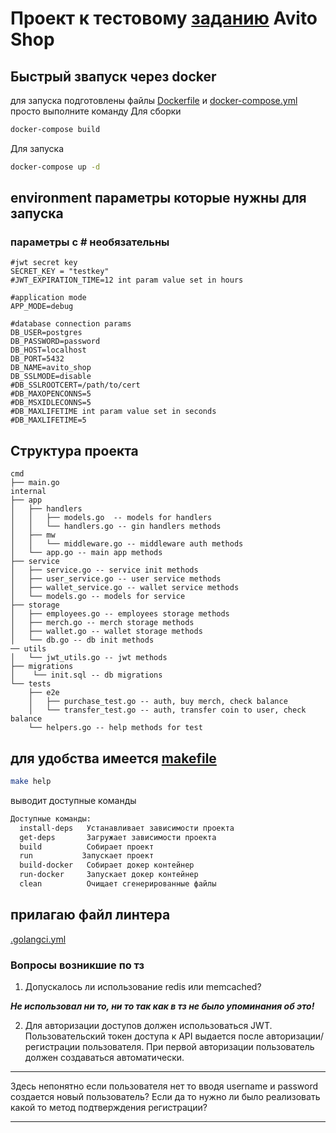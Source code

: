 
# Проект к тестовому [заданию](https://github.com/avito-tech/tech-internship/blob/main/Tech%20Internships/Backend/Backend-trainee-assignment-winter-2025/Backend-trainee-assignment-winter-2025.md) Avito Shop

## Быстрый звапуск через docker
для запуска подготовлены файлы [Dockerfile](Dockerfile) и [docker-compose.yml](docker-compose.yaml)
просто выполните команду 
Для сборки
```bash
docker-compose build
````
Для запуска
```bash
docker-compose up -d
```

## environment параметры которые нужны для запуска 
### параметры с # необязательны
```env
#jwt secret key
SECRET_KEY = "testkey"
#JWT_EXPIRATION_TIME=12 int param value set in hours

#application mode
APP_MODE=debug

#database connection params
DB_USER=postgres
DB_PASSWORD=password
DB_HOST=localhost
DB_PORT=5432
DB_NAME=avito_shop
DB_SSLMODE=disable
#DB_SSLROOTCERT=/path/to/cert
#DB_MAXOPENCONNS=5
#DB_MSXIDLECONNS=5
#DB_MAXLIFETIME int param value set in seconds
#DB_MAXLIFETIME=5
```

## Структура проекта
```
cmd
├── main.go
internal
├── app
│   ├── handlers
│   │   ├── models.go  -- models for handlers
│   │   └── handlers.go -- gin handlers methods
│   ├── mw 
│   │   └── middleware.go -- middleware auth methods
│   └── app.go -- main app methods
├── service
│   ├── service.go -- service init methods
│   ├── user_service.go -- user service methods
│   ├── wallet_service.go -- wallet service methods
│   └── models.go -- models for service
├── storage
│   ├── employees.go -- employees storage methods
│   ├── merch.go -- merch storage methods
│   ├── wallet.go -- wallet storage methods
│   └── db.go -- db init methods
── utils
│   └── jwt_utils.go -- jwt methods
├── migrations
│    └── init.sql -- db migrations
└── tests
    ├── e2e
    │   ├── purchase_test.go -- auth, buy merch, check balance
    │   └── transfer_test.go -- auth, transfer coin to user, check balance  
    └── helpers.go -- help methods for test

```

## для удобства имеется [makefile](makefile)
```bash
make help
```
выводит доступные команды
```bash
Доступные команды:
  install-deps   Устанавливает зависимости проекта
  get-deps       Загружает зависимости проекта
  build          Собирает проект
  run           Запускает проект
  build-docker   Собирает докер контейнер
  run-docker     Запускает докер контейнер
  clean          Очищает сгенерированные файлы
```

## прилагаю файл линтера
[.golangci.yml](.golangci.yml)

### Вопросы возникшие по тз
1. Допускалось ли использование redis или memcached?

***Не использовал ни то, ни то так как в тз не было упоминания об это!***

2. Для авторизации доступов должен использоваться JWT. Пользовательский токен доступа к API выдается после авторизации/регистрации пользователя. При первой авторизации пользователь должен создаваться автоматически.

***
Здесь непонятно если пользователя нет то вводя username и password создается новый пользователь? 
Если да то нужно ли было реализовать какой то метод подтверждения регистрации?
***
